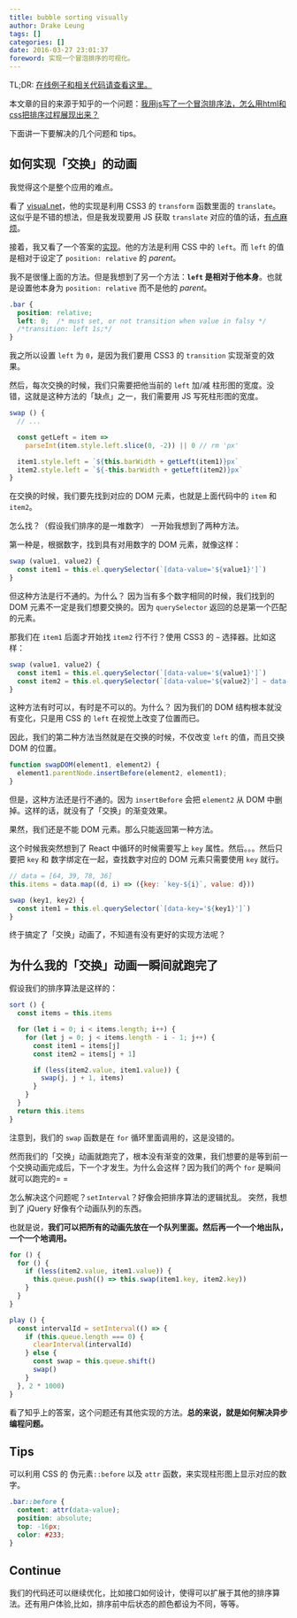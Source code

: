 ```yaml
---
title: bubble sorting visually
author: Drake Leung
tags: []
categories: []
date: 2016-03-27 23:01:37
foreword: 实现一个冒泡排序的可视化。
---
```


TL;DR: [在线例子和相关代码请查看这里。](http://plnkr.co/edit/je2wWv?p=preview)

本文章的目的来源于知乎的一个问题：[我用js写了一个冒泡排序法，怎么用html和css把排序过程展现出来？](https://www.zhihu.com/question/41642706)

下面讲一下要解决的几个问题和 tips。

## 如何实现「交换」的动画
我觉得这个是整个应用的难点。

看了 [visual.net](http://visualgo.net/sorting.html)，他的实现是利用 CSS3 的 `transform` 函数里面的 `translate`。这似乎是不错的想法，但是我发现要用 JS 获取 `translate` 对应的值的话，[有点麻烦](http://stackoverflow.com/questions/21912684/how-to-get-value-of-translatex-and-translatey)。

接着，我又看了一个答案的[实现](http://meowtec.github.io/demo/sort-v/)。他的方法是利用 CSS 中的 `left`。而 `left` 的值是相对于设定了 `position: relative` 的 *parent*。

我不是很懂上面的方法。但是我想到了另一个方法：**`left` 是相对于他本身**。也就是设置他本身为 `position: relative` 而不是他的 *parent*。

```css
.bar {
  position: relative;
  left: 0;  /* must set, or not transition when value in falsy */
  /*transition: left 1s;*/
}
```

我之所以设置 `left` 为 `0`，是因为我们要用 CSS3 的 `transition` 实现渐变的效果。

然后，每次交换的时候，我们只需要把他当前的 `left` 加/减 柱形图的宽度。没错，这就是这种方法的「缺点」之一，我们需要用 JS 写死柱形图的宽度。

```javascript
swap () {
  // ...

  const getLeft = item =>
    parseInt(item.style.left.slice(0, -2)) || 0 // rm 'px'

  item1.style.left = `${this.barWidth + getLeft(item1)}px`
  item2.style.left = `${-this.barWidth + getLeft(item2)}px`
}
```

在交换的时候，我们要先找到对应的 DOM 元素，也就是上面代码中的 `item` 和 `item2`。

怎么找？（假设我们排序的是一堆数字）
一开始我想到了两种方法。

第一种是，根据数字，找到具有对用数字的 DOM 元素，就像这样：

```javascript
swap (value1, value2) {
  const item1 = this.el.querySelector(`[data-value='${value1}']`)
}
```

但这种方法是行不通的。为什么？
因为当有多个数字相同的时候，我们找到的 DOM 元素不一定是我们想要交换的。因为 `querySelector` 返回的总是第一个匹配的元素。

那我们在 `item1` 后面才开始找 `item2` 行不行？使用 CSS3 的 `~` 选择器。比如这样：

```javascript
swap (value1, value2) {
  const item1 = this.el.querySelector(`[data-value='${value1}']`)
  const item2 = this.el.querySelector(`[data-value='${value2}'] ~ data-value='${value2}']`)
}
```

这种方法有时可以，有时是不可以的。为什么？
因为我们的 DOM 结构根本就没有变化，只是用 CSS 的 `left` 在视觉上改变了位置而已。

因此，我们的第二种方法当然就是在交换的时候，不仅改变 `left` 的值，而且交换 DOM 的位置。

```javascript
function swapDOM(element1, element2) {
  element1.parentNode.insertBefore(element2, element1);
}
```

但是，这种方法还是行不通的。因为 `insertBefore` 会把 `element2` 从 DOM 中删掉。这样的话，就没有了「交换」的渐变效果。

果然，我们还是不能 DOM 元素。那么只能返回第一种方法。

这个时候我突然想到了 React 中循环的时候需要写上 `key` 属性。然后。。。然后只要把 `key` 和 数字绑定在一起，查找数字对应的 DOM 元素只需要使用 `key` 就行。

```javascript
// data = [64, 39, 78, 36]
this.items = data.map((d, i) => ({key: `key-${i}`, value: d}))

swap (key1, key2) {
  const item1 = this.el.querySelector(`[data-key='${key1}']`)
}
```

终于搞定了「交换」动画了，不知道有没有更好的实现方法呢？


## 为什么我的「交换」动画一瞬间就跑完了

假设我们的排序算法是这样的：

```javascript
sort () {
  const items = this.items

  for (let i = 0; i < items.length; i++) {
    for (let j = 0; j < items.length - i - 1; j++) {
      const item1 = items[j]
      const item2 = items[j + 1]

      if (less(item2.value, item1.value)) {
        swap(j, j + 1, items)
      }
    }
  }
  return this.items
}
```

注意到，我们的 `swap` 函数是在 `for` 循环里面调用的，这是没错的。

然而我们的「交换」动画就跑完了，根本没有渐变的效果，我们想要的是等到前一个交换动画完成后，下一个才发生。为什么会这样？因为我们的两个 `for` 是瞬间就可以跑完的= =

怎么解决这个问题呢？`setInterval`？好像会把排序算法的逻辑扰乱。
突然，我想到了 jQuery 好像有个动画队列的东西。

也就是说，**我们可以把所有的动画先放在一个队列里面。然后再一个一个地出队，一个一个地调用。**

```javascript
for () {
  for () {
    if (less(item2.value, item1.value)) {
      this.queue.push(() => this.swap(item1.key, item2.key))
    }
  }
}

play () {
  const intervalId = setInterval(() => {
    if (this.queue.length === 0) {
      clearInterval(intervalId)
    } else {
      const swap = this.queue.shift()
      swap()
    }
  }, 2 * 1000)
}
```

看了知乎上的答案，这个问题还有其他实现的方法。**总的来说，就是如何解决异步编程问题。**

## Tips
可以利用 CSS 的 伪元素`::before` 以及 `attr` 函数，来实现柱形图上显示对应的数字。

```css
.bar::before {
  content: attr(data-value);
  position: absolute;
  top: -16px;
  color: #233;
}
```

## Continue

我们的代码还可以继续优化，比如接口如何设计，使得可以扩展于其他的排序算法。还有用户体验,比如，排序前中后状态的颜色都设为不同，等等。
